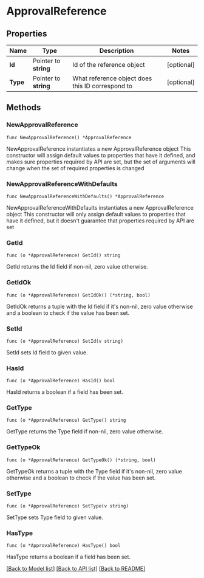 # ApprovalReference

## Properties

Name | Type | Description | Notes
------------ | ------------- | ------------- | -------------
**Id** | Pointer to **string** | Id of the reference object | [optional] 
**Type** | Pointer to **string** | What reference object does this ID correspond to | [optional] 

## Methods

### NewApprovalReference

`func NewApprovalReference() *ApprovalReference`

NewApprovalReference instantiates a new ApprovalReference object
This constructor will assign default values to properties that have it defined,
and makes sure properties required by API are set, but the set of arguments
will change when the set of required properties is changed

### NewApprovalReferenceWithDefaults

`func NewApprovalReferenceWithDefaults() *ApprovalReference`

NewApprovalReferenceWithDefaults instantiates a new ApprovalReference object
This constructor will only assign default values to properties that have it defined,
but it doesn't guarantee that properties required by API are set

### GetId

`func (o *ApprovalReference) GetId() string`

GetId returns the Id field if non-nil, zero value otherwise.

### GetIdOk

`func (o *ApprovalReference) GetIdOk() (*string, bool)`

GetIdOk returns a tuple with the Id field if it's non-nil, zero value otherwise
and a boolean to check if the value has been set.

### SetId

`func (o *ApprovalReference) SetId(v string)`

SetId sets Id field to given value.

### HasId

`func (o *ApprovalReference) HasId() bool`

HasId returns a boolean if a field has been set.

### GetType

`func (o *ApprovalReference) GetType() string`

GetType returns the Type field if non-nil, zero value otherwise.

### GetTypeOk

`func (o *ApprovalReference) GetTypeOk() (*string, bool)`

GetTypeOk returns a tuple with the Type field if it's non-nil, zero value otherwise
and a boolean to check if the value has been set.

### SetType

`func (o *ApprovalReference) SetType(v string)`

SetType sets Type field to given value.

### HasType

`func (o *ApprovalReference) HasType() bool`

HasType returns a boolean if a field has been set.


[[Back to Model list]](../README.md#documentation-for-models) [[Back to API list]](../README.md#documentation-for-api-endpoints) [[Back to README]](../README.md)


